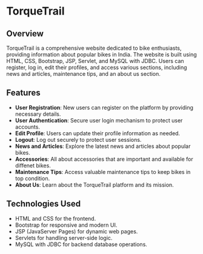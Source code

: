 # TorqueTrail

## Overview
TorqueTrail is a comprehensive website dedicated to bike enthusiasts, providing information about popular bikes in India. The website is built using HTML, CSS, Bootstrap, JSP, Servlet, and MySQL with JDBC. Users can register, log in, edit their profiles, and access various sections, including news and articles, maintenance tips, and an about us section.

## Features
- **User Registration**:
New users can register on the platform by providing necessary details.
- **User Authentication**:
Secure user login mechanism to protect user accounts.
- **Edit Profile**:
Users can update their profile information as needed.
- **Logout**:
Log out securely to protect user sessions.
- **News and Articles**:
Explore the latest news and articles about popular bikes.
- **Accessories**:
All about accessories that are important and available for diffenet bikes.
- **Maintenance Tips**:
Access valuable maintenance tips to keep bikes in top condition.
- **About Us**:
Learn about the TorqueTrail platform and its mission.

## Technologies Used
- HTML and CSS for the frontend.
- Bootstrap for responsive and modern UI.
- JSP (JavaServer Pages) for dynamic web pages.
- Servlets for handling server-side logic.
- MySQL with JDBC for backend database operations.
